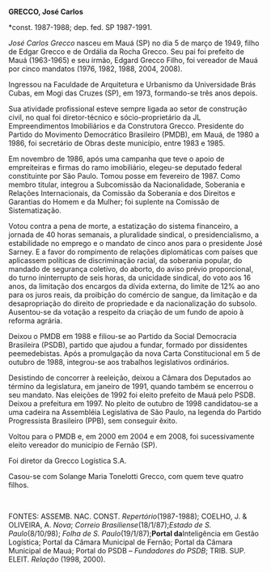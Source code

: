 **GRECCO, José Carlos**

\*const. 1987-1988; dep. fed. SP 1987-1991.

*José Carlos Grecco* nasceu em Mauá (SP) no dia 5 de março de 1949,
filho de Edgar Grecco e de Ordália da Rocha Grecco. Seu pai foi prefeito
de Mauá (1963-1965) e seu irmão, Edgard Grecco Filho, foi vereador de
Mauá por cinco mandatos (1976, 1982, 1988, 2004, 2008). 

Ingressou na Faculdade de Arquitetura e Urbanismo da Universidade Brás
Cubas, em Mogi das Cruzes (SP), em 1973, formando-se três anos depois.

Sua atividade profissional esteve sempre ligada ao setor de construção
civil, no qual foi diretor-técnico e sócio-proprietário da JL
Empreendimentos Imobiliários e da Construtora Grecco. Presidente do
Partido do Movimento Democrático Brasileiro (PMDB), em Mauá, de 1980 a
1986, foi secretário de Obras deste município, entre 1983 e 1985.

Em novembro de 1986, após uma campanha que teve o apoio de empreiteiras
e firmas do ramo imobiliário, elegeu-se deputado federal constituinte
por São Paulo. Tomou posse em fevereiro de 1987. Como membro titular,
integrou a Subcomissão da Nacionalidade, Soberania e Relações
Internacionais, da Comissão da Soberania e dos Direitos e Garantias do
Homem e da Mulher; foi suplente na Comissão de Sistematização.

Votou contra a pena de morte, a estatização do sistema financeiro, a
jornada de 40 horas semanais, a pluralidade sindical, o
presidencialismo, a estabilidade no emprego e o mandato de cinco anos
para o presidente José Sarney. E a favor do rompimento de relações
diplomáticas com países que aplicassem políticas de discriminação
racial, da soberania popular, do mandado de segurança coletivo, do
aborto, do aviso prévio proporcional, do turno ininterrupto de seis
horas, da unicidade sindical, do voto aos 16 anos, da limitação dos
encargos da dívida externa, do limite de 12% ao ano para os juros reais,
da proibição do comércio de sangue, da limitação e da desapropriação do
direito de propriedade e da nacionalização do subsolo. Ausentou-se da
votação a respeito da criação de um fundo de apoio à reforma agrária.

Deixou o PMDB em 1988 e filiou-se ao Partido da Social Democracia
Brasileira (PSDB), partido que ajudou a fundar, formado por dissidentes
peemedebistas. Após a promulgação da nova Carta Constitucional em 5 de
outubro de 1988, integrou-se aos trabalhos legislativos ordinários.

Desistindo de concorrer à reeleição, deixou a Câmara dos Deputados ao
término da legislatura, em janeiro de 1991, quando também se encerrou o
seu mandato. Nas eleições de 1992 foi eleito prefeito de Mauá pelo PSDB.
Deixou a prefeitura em 1997. No pleito de outubro de 1998 candidatou-se
a uma cadeira na Assembléia Legislativa de São Paulo, na legenda do
Partido Progressista Brasileiro (PPB), sem conseguir êxito.

Voltou para o PMDB e, em 2000 em 2004 e em 2008, foi sucessivamente
eleito vereador do município de Fernão (SP). 

Foi diretor da Grecco Logística S.A.

Casou-se com Solange Maria Tonelotti Grecco, com quem teve quatro
filhos.

 

FONTES: ASSEMB. NAC. CONST. *Repertório*(1987-1988); COELHO, J. &
OLIVEIRA, A. *Nova*; *Correio Brasiliense*(18/1/87);*Estado de S.
Paulo*(8/10/98); *Folha de S. Paulo*(19/1/87);**Portal da**Inteligência
em Gestão Logística; Portal da Câmara Municipal de Fernão; Portal da
Câmara Municipal de Mauá; Portal do PSDB – *Fundadores do PSDB*; TRIB.
SUP. ELEIT. *Relação* (1998, 2000).

 
